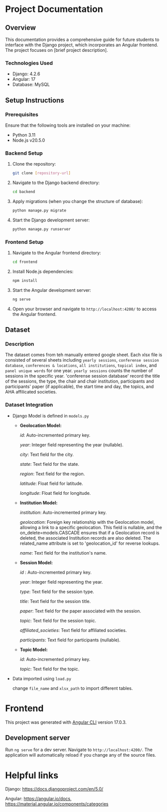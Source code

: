 # Project Documentation

## Overview

This documentation provides a comprehensive guide for future students to interface with the Django project, which incorporates an Angular frontend. The project focuses on [brief project description].

### Technologies Used

- Django: 4.2.6
- Angular: 17
- Database: MySQL

## Setup Instructions

### Prerequisites

Ensure that the following tools are installed on your machine:

- Python 3.11
- Node.js v20.5.0

### Backend Setup

1. Clone the repository:

   ```bash
   git clone [repository-url]
   ```

2. Navigate to the Django backend directory:

   ```bash
   cd backend
   ```

3. Apply migrations (when you change the structure of database):

   ```bash
   python manage.py migrate
   ```

4. Start the Django development server:

   ```bash
   python manage.py runserver
   ```

### Frontend Setup

1. Navigate to the Angular frontend directory:

   ```bash
   cd frontend
   ```

2. Install Node.js dependencies:

   ```bash
   npm install
   ```

3. Start the Angular development server:

   ```bash
   ng serve
   ```

4. Open your browser and navigate to `http://localhost:4200/` to access the Angular frontend.

## Dataset

### Description

The dataset comes from teh manually entered google sheet. Each xlsx file is consisted of several sheets including `yearly sessions`, `conferense session database`, `conferences & locations`, `all institutions`, `topical index`, and `panel unique words` for one year. `yearly sessions` counts the number of sessions in the specific year. 'conferense session database' record the title of the sessions, the type, the chair and chair institution, participants and participants' paper (if applicable), the start time and day, the topics, and AHA affilicated societies.

### Dataset Integration

- Django Model is defined in `models.py`
  
  - **Geolocation Model:**
  
    *id*: Auto-incremented primary key.
    
    *year*: Integer field representing the year (nullable).
    
    *city*: Text field for the city.
    
    *state*: Text field for the state.
    
    *region*: Text field for the region.
    
    *latitude*: Float field for latitude.
    
    *longitude*: Float field for longitude.
    
   - **Institution Model:**
    
      _institution_: Auto-incremented primary key.
      
      _geolocation_: Foreign key relationship with the Geolocation model, allowing a link to a specific geolocation. This field is nullable, and the on_delete=models.CASCADE ensures that if a Geolocation record is deleted, the associated Institution records are also deleted. The related_name attribute is set to 'geolocation_id' for reverse lookups.
      
      _name_: Text field for the institution's name.
    
    - **Session Model:**
    
      _id_ : Auto-incremented primary key.
      
      _year_: Integer field representing the year.
      
      _type_: Text field for the session type.
      
      _title_: Text field for the session title.
      
      _paper_: Text field for the paper associated with the session.
      
      _topic_: Text field for the session topic.
    
      _affiliated_societies_: Text field for affiliated societies.
      
      _participants_: Text field for participants (nullable).
    
    - **Topic Model:**
    
      _id_: Auto-incremented primary key.
      
      _topic_: Text field for the topic.
    
- Data imported using `load.py`
  
  change `file_name` and `xlsx_path` to import different tables.

# Frontend

This project was generated with [Angular CLI](https://github.com/angular/angular-cli) version 17.0.3.

## Development server

Run `ng serve` for a dev server. Navigate to `http://localhost:4200/`. The application will automatically reload if you change any of the source files.

# Helpful links

Django: https://docs.djangoproject.com/en/5.0/

Angular: https://angular.io/docs, https://material.angular.io/components/categories
